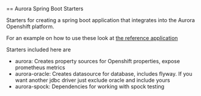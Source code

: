 == Aurora Spring Boot Starters

Starters for creating a spring boot application that integrates into the Aurora Openshift platform.

For an example on how to use these look at [the reference application](https://github.com/skatteeatten/openshift-reference-springboot-server)

Starters included here are
- aurora: Creates property sources for Openshift properties, expose prometheus metrics
- aurora-oracle: Creates datasource for database, includes flyway. If you want another jdbc driver just exclude oracle and include yours
- aurora-spock: Dependencies for working with spock testing

